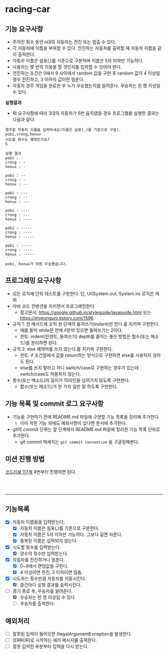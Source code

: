 # racing-car

## 기능 요구사항
- 주어진 횟수 동안 n대의 자동차는 전진 또는 멈출 수 있다.
- 각 자동차에 이름을 부여할 수 있다. 전진하는 자동차를 출력할 때 자동차 이름을 같이 출력한다.
- 자동차 이름은 쉼표(,)를 기준으로 구분하며 이름은 5자 이하만 가능하다.
- 사용자는 몇 번의 이동을 할 것인지를 입력할 수 있어야 한다.
- 전진하는 조건은 0에서 9 사이에서 random 값을 구한 후 random 값이 4 이상일 경우 전진하고, 3 이하의 값이면 멈춘다.
- 자동차 경주 게임을 완료한 후 누가 우승했는지를 알려준다. 우승자는 한 명 이상일 수 있다.

**실행결과**
- 위 요구사항에 따라 3대의 자동차가 5번 움직였을 경우 프로그램을 실행한 결과는 다음과 같다.

```shell
경주할 자동차 이름을 입력하세요(이름은 쉼표(,)를 기준으로 구분).
pobi,crong,honux
시도할 회수는 몇회인가요?
5

실행 결과
pobi : -
crong : -
honux : -

pobi : --
crong : -
honux : --

pobi : ---
crong : --
honux : ---

pobi : ----
crong : ---
honux : ----

pobi : -----
crong : ----
honux : -----

pobi : -----
crong : ----
honux : -----

pobi, honux가 최종 우승했습니다.
```

## 프로그래밍 요구사항
- 모든 로직에 단위 테스트를 구현한다. 단, UI(System.out, System.in) 로직은 제외
- 자바 코드 컨벤션을 지키면서 프로그래밍한다.
  - 참고문서: https://google.github.io/styleguide/javaguide.html 또는 https://myeonguni.tistory.com/1596
- 규칙 1: 한 메서드에 오직 한 단계의 들여쓰기(indent)만 한다.를 지키며 구현한다.
  - 예를 들어 while문 안에 if문이 있으면 들여쓰기는 2이다.
  - 힌트: indent(인덴트, 들여쓰기) depth를 줄이는 좋은 방법은 함수(또는 메소드)를 분리하면 된다.
- 규칙 2: else 예약어를 쓰지 않는다.를 지키며 구현한다.
  - 힌트: if 조건절에서 값을 return하는 방식으로 구현하면 else를 사용하지 않아도 된다.
  - else를 쓰지 말라고 하니 switch/case로 구현하는 경우가 있는데 switch/case도 허용하지 않는다.
- 함수(또는 메소드)의 길이가 10라인을 넘어가지 않도록 구현한다.
  - 함수(또는 메소드)가 한 가지 일만 잘 하도록 구현한다.

## 기능 목록 및 commit 로그 요구사항
- 기능을 구현하기 전에 README.md 파일에 구현할 기능 목록을 정리해 추가한다.
  - 이미 적힌 기능 외에도 예외사항이 있다면 문서에 추가한다.
- git의 commit 단위는 앞 단계에서 README.md 파일에 정리한 기능 목록 단위로 추가한다.
  - git commit 메세지는 `git commit convention` 을 구글링해본다.

## 미션 진행 방법
[코드리뷰 1단계](https://github.com/woowacourse/woowacourse-docs/blob/master/maincourse/review-step1.md) 4번부터 진행하면 된다. 

<br /><br />

***
## 기능목록

- [x] 자동차 이름들을 입력받는다.
  - [x] 자동차 이름은 쉼표(,)를 기준으로 구분한다.
  - [x] 자동차 이름은 5자 이하만 가능하다. 그보다 길면 자른다.
  - [x] 중복된 이름은 입력되지 않는다.

- [x] 시도할 횟수를 입력받는다.
  - [x] 양수의 정수만 입력받는다.

- [x] 자동차를 전진하거나 멈춘다.
  - [x] 0~9에서 랜덤값을 구한다.
  - [x] 4 이상이면 전진, 3 이하이면 멈춤.

- [x] 시도하는 횟수만큼 자동차를 이동시킨다.
  - [x] 중간마다 실행 결과를 출력시킨다.

- [ ] 경기 종료 후, 우승자를 알려준다.
  - [x] 우승자는 한 명 이상일 수 있다.
  - [ ] 우승자를 출력한다.

## 예외처리
- [ ] 잘못된 입력이 들어오면 IllegalArgumentException을 발생한다.
- [ ] [ERROR]로 시작하는 에러 메시지를 출력한다.
- [ ] 잘못 입력한 부분부터 입력을 다시 받는다.
